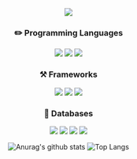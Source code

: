 <div align="center">
  <img src="https://capsule-render.vercel.app/api?type=Waving&color=auto&height=250&section=header&fontSize=50" />
  <h3>✏️ Programming Languages</h3>
  <img src="https://img.shields.io/badge/Python-336d9d?style=flat-square&logo=Python&logoColor=white" />
  <img src="https://img.shields.io/badge/JavaScript-f0d81e?style=flat-square&logo=JavaScript&logoColor=white" />
  <img src="https://img.shields.io/badge/TypeScript-2f74c1?style=flat-square&logo=TypeScript&logoColor=white" />
  <h3>⚒️ Frameworks</h3>
  <img src="https://img.shields.io/badge/ReactJS-00c6f7?style=flat-square&logo=React&logoColor=white" />
  <img src="https://img.shields.io/badge/ExpressJS-black?style=flat-square&logo=Express&logoColor=white" />
  <img src="https://img.shields.io/badge/NestJS-e0224e?style=flat-square&logo=NestJS&logoColor=white" />
  <h3>🐸 Databases</h3>
  <img src="https://img.shields.io/badge/Oracle-f00000?style=flat-square&logo=Oracle&logoColor=white" />
  <img src="https://img.shields.io/badge/Mysql-00718b?style=flat-square&logo=Mysql&logoColor=white" />
  <img src="https://img.shields.io/badge/MongoDB-66ab3e?style=flat-square&logo=MongoDB&logoColor=white" />
  <img src="https://capsule-render.vercel.app/api?type=wave&color=auto&height=200&section=footer" />
  
![Anurag's github stats](https://github-readme-stats.vercel.app/api?username=foriinrangelen)
![Top Langs](https://github-readme-stats.vercel.app/api/top-langs/?username=foriinrangelen&layout=compact)

</div>
